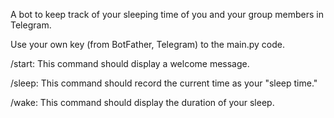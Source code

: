 A bot to keep track of your sleeping time of you and your group members in Telegram.

Use your own key (from BotFather, Telegram) to the main.py code.

/start: This command should display a welcome message.

/sleep: This command should record the current time as your "sleep time."

/wake: This command should display the duration of your sleep.
